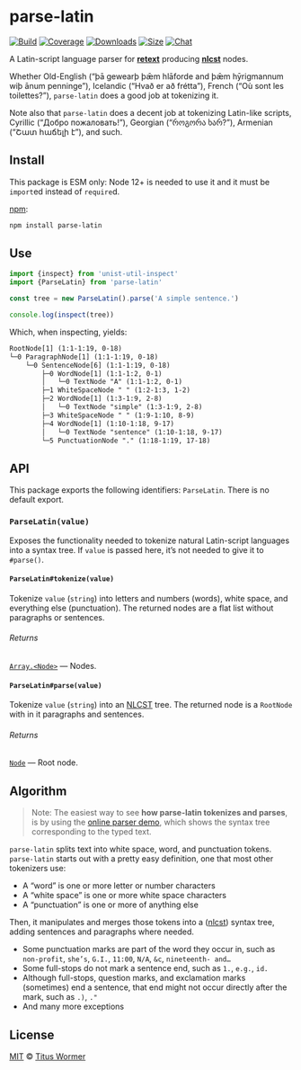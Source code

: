 # parse-latin

[![Build][build-badge]][build]
[![Coverage][coverage-badge]][coverage]
[![Downloads][downloads-badge]][downloads]
[![Size][size-badge]][size]
[![Chat][chat-badge]][chat]

A Latin-script language parser for [**retext**][retext] producing **[nlcst][]**
nodes.

Whether Old-English (“þā gewearþ þǣm hlāforde and þǣm hȳrigmannum wiþ ānum
penninge”), Icelandic (“Hvað er að frétta”), French (“Où sont les toilettes?”),
`parse-latin` does a good job at tokenizing it.

Note also that `parse-latin` does a decent job at tokenizing Latin-like scripts,
Cyrillic (“Добро пожаловать!”), Georgian (“როგორა ხარ?”), Armenian (“Շատ հաճելի
է”), and such.

## Install

This package is ESM only: Node 12+ is needed to use it and it must be `import`ed
instead of `require`d.

[npm][]:

```sh
npm install parse-latin
```

## Use

```js
import {inspect} from 'unist-util-inspect'
import {ParseLatin} from 'parse-latin'

const tree = new ParseLatin().parse('A simple sentence.')

console.log(inspect(tree))
```

Which, when inspecting, yields:

```txt
RootNode[1] (1:1-1:19, 0-18)
└─0 ParagraphNode[1] (1:1-1:19, 0-18)
    └─0 SentenceNode[6] (1:1-1:19, 0-18)
        ├─0 WordNode[1] (1:1-1:2, 0-1)
        │   └─0 TextNode "A" (1:1-1:2, 0-1)
        ├─1 WhiteSpaceNode " " (1:2-1:3, 1-2)
        ├─2 WordNode[1] (1:3-1:9, 2-8)
        │   └─0 TextNode "simple" (1:3-1:9, 2-8)
        ├─3 WhiteSpaceNode " " (1:9-1:10, 8-9)
        ├─4 WordNode[1] (1:10-1:18, 9-17)
        │   └─0 TextNode "sentence" (1:10-1:18, 9-17)
        └─5 PunctuationNode "." (1:18-1:19, 17-18)
```

## API

This package exports the following identifiers: `ParseLatin`.
There is no default export.

### `ParseLatin(value)`

Exposes the functionality needed to tokenize natural Latin-script languages into
a syntax tree.
If `value` is passed here, it’s not needed to give it to `#parse()`.

#### `ParseLatin#tokenize(value)`

Tokenize `value` (`string`) into letters and numbers (words), white space, and
everything else (punctuation).
The returned nodes are a flat list without paragraphs or sentences.

###### Returns

[`Array.<Node>`][nlcst] — Nodes.

#### `ParseLatin#parse(value)`

Tokenize `value` (`string`) into an [NLCST][] tree.
The returned node is a `RootNode` with in it paragraphs and sentences.

###### Returns

[`Node`][nlcst] — Root node.

## Algorithm

> Note: The easiest way to see **how parse-latin tokenizes and parses**, is by
> using the [online parser demo][demo], which
> shows the syntax tree corresponding to the typed text.

`parse-latin` splits text into white space, word, and punctuation tokens.
`parse-latin` starts out with a pretty easy definition, one that most other
tokenizers use:

*   A “word” is one or more letter or number characters
*   A “white space” is one or more white space characters
*   A “punctuation” is one or more of anything else

Then, it manipulates and merges those tokens into a ([nlcst][]) syntax tree,
adding sentences and paragraphs where needed.

*   Some punctuation marks are part of the word they occur in, such as
    `non-profit`, `she’s`, `G.I.`, `11:00`, `N/A`, `&c`, `nineteenth- and…`
*   Some full-stops do not mark a sentence end, such as `1.`, `e.g.`, `id.`
*   Although full-stops, question marks, and exclamation marks (sometimes) end a
    sentence, that end might not occur directly after the mark, such as `.)`,
    `."`
*   And many more exceptions

## License

[MIT][license] © [Titus Wormer][author]

<!-- Definitions -->

[build-badge]: https://github.com/wooorm/parse-latin/workflows/main/badge.svg

[build]: https://github.com/wooorm/parse-latin/actions

[coverage-badge]: https://img.shields.io/codecov/c/github/wooorm/parse-latin.svg

[coverage]: https://codecov.io/github/wooorm/parse-latin

[downloads-badge]: https://img.shields.io/npm/dm/parse-latin.svg

[downloads]: https://www.npmjs.com/package/parse-latin

[size-badge]: https://img.shields.io/bundlephobia/minzip/parse-latin.svg

[size]: https://bundlephobia.com/result?p=parse-latin

[chat-badge]: https://img.shields.io/badge/join%20the%20community-on%20spectrum-7b16ff.svg

[chat]: https://spectrum.chat/unified/retext

[npm]: https://docs.npmjs.com/cli/install

[demo]: https://wooorm.com/parse-latin/

[license]: license

[author]: https://wooorm.com

[retext]: https://github.com/retextjs/retext

[nlcst]: https://github.com/syntax-tree/nlcst
